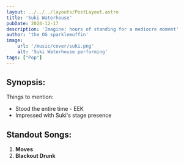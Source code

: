 ```yaml
---
layout: ../../../layouts/PostLayout.astro
title: 'Suki Waterhouse'
pubDate: 2024-12-17
description: 'Imagine: hours of standing for a mediocre moment'
author: 'the OG sparklemuffin'
image:
    url: '/music/cover/suki.png'
    alt: 'Suki Waterhouse performing'
tags: ["Pop"]
---
```

## Synopsis:

Things to mention: 
* Stood the entire time - EEK
* Impressed with Suki's stage presence

## Standout Songs:
1. **Moves** 
2. **Blackout Drunk**

